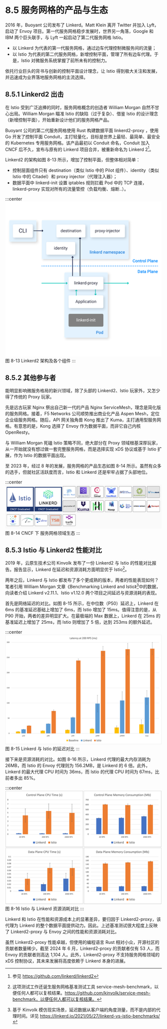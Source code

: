 # 8.5 服务网格的产品与生态

2016 年，Buoyant 公司发布了 Linkerd。Matt Klein 离开 Twitter 并加入 Lyft，启动了 Envoy 项目。第一代服务网格稳步发展时，世界另一角落，Google 和 IBM 两个巨头联手，与 Lyft 一起启动了第二代服务网格 Istio。

- 以 Linkerd 为代表的第一代服务网格，通过边车代理控制微服务间的流量；
- 以 Istio 为代表的第二代服务网格，新增控制平面，管理了所有边车代理。于是，Istio 对微服务系统掌握了前所未有的控制力。

依托行业巨头的背书与创新的控制平面设计理念，让 Istio 得到极大关注和发展，并迅速成为业界落地服务网格的主流选择。

## 8.5.1 Linkerd2 出击

在 Istio 受到广泛追捧的同时，服务网格概念的创造者 William Morgan 自然不甘心出局。William Morgan 瞄准 Istio 的缺陷（过于复杂）、借鉴 Istio 的设计理念（新增控制平面），开始重新设计他们的服务网格产品。

Buoyant 公司的第二代服务网格使用 Rust 构建数据平面 linkerd2-proxy ，使用 Go 开发了控制平面 Conduit，主打轻量化，目标是世界上最轻、最简单、最安全的 Kubernetes 专用服务网格。该产品最初以 Conduit 命名，Conduit 加入 CNCF 后不久，宣布与原有的 Linkerd 项目合并，被重新命名为 Linkerd 2[^1]。

Linkerd2 的架构如图 8-13 所示，增加了控制平面，但整体相对简单：
- 控制层面组件只有 destination（类似 Istio 中的 Pilot 组件）、identity（类似 Istio 中的 Citadel）和 proxy injector（代理注入器）；
- 数据平面中 linkerd-init 设置 iptables 规则拦截 Pod 中的 TCP 连接，linkerd-proxy 实现对所有的流量管控（负载均衡、熔断..）。

:::center
  ![](../assets/linkerd-control-plane.png)<br/>
  图 8-13 Linkerd2 架构及各个组件
:::

## 8.5.2 其他参与者

能明显影响微服务格局的新兴领域，除了头部的 Linkerd2、Istio 玩家外，又怎少得了传统的 Proxy 玩家。

先是远古玩家 Nginx 祭出自己新一代的产品 Nginx ServiceMesh，理念是简化版的服务网格。接着，F5 Networks 公司顺势推出商业化产品 Aspen Mesh，定位企业级服务网格。随后，API 网关独角兽 Kong 推出了 Kuma，主打通用型服务网格。有意思的是，Kong 选择了 Envoy 作为数据平面，而非它自己内核 OpenResty。

与 William Morgan 死磕 Istio 策略不同，绝大部分在 Proxy 领域根基深厚玩家，从一开始就没有想过做一套完整服务网格，而是选择实现 xDS 协议或基于 Istio 扩展，作为 Istio 的数据平面出现。

至 2023 年，经过 8 年的发展，服务网格的产品生态如图 8-14 所示。虽然有众多的选手，但就社区活跃度而言，Istio 和 Linkerd 还是牢牢占据了头部地位。

:::center
  ![](../assets/service-mesh-overview.png)<br/>
  图 8-14 CNCF 下 服务网格领域生态
:::

## 8.5.3 Istio 与 Linkerd2 性能对比

2019 年，云原生技术公司 Kinvolk 发布了一份 Linkerd2 与 Istio 的性能对比报告。报告显示，Linkerd 在延迟和资源消耗方面明显优于 Istio[^2]。

两年之后，Linkerd 与 Istio 都发布了多个更成熟的版本，两者的性能表现如何？笔者引用 William Morgan 文章《Benchmarking Linkerd and Istio》[^3]中的数据，向读者介绍 Linkerd v2.11.1、Istio v1.12.0 两个项目之间延迟与资源消耗的表现。

首先是网络延迟的对比。如图 8-15 所示，在中位数（P50）延迟上，Linkerd 在 6ms 的基准延迟基础上增加了 6ms，而 Istio 增加了 15ms。值得注意的是，从 P90 开始，两者的差异明显扩大。在最极端的 Max 数据上，Linkerd 在 25ms 的基准延迟上增加了 25ms，而 Istio 则增加了 5 倍，达到 253ms 的额外延迟。

:::center
  ![](../assets/latency-200rps.png)<br/>
  图 8-15 Linkerd 与 Istio 的延迟对比
:::

接下来是资源消耗的对比。如图 8-16 所示，Linkerd 代理的最大内存消耗为 26MB，而 Istio 的 Envoy 代理则为 156.2MB，是 Linkerd 的 6 倍。此外，Linkerd 的最大代理 CPU 时间为 36ms，而 Istio 的代理 CPU 时间为 67ms，比前者多出 85%。

:::center
  ![](../assets/linkerd-resource.png)<br/>
  图 8-16 Istio 与 Linkerd 资源消耗对比 
:::

Linkerd 和 Istio 在性能和资源成本上的显著差异，要归因于 Linkerd2-proxy，该代理为 Linkerd 的整个数据平面提供动力。因此。上述基准测试很大程度上反映了 Linkerd2-proxy 与 Envoy 之间的性能和资源消耗对比。

虽然 Linkerd2-proxy 性能卓越，但使用的编程语言 Rust 相对小众，开源社区的贡献者数量稀少。截至 2024 年 6 月，Linkerd2-proxy 的贡献者仅有 53 人，而 Envoy 的贡献者则高达 1,104 人。此外，Linkerd2-proxy 不支持服务网格领域的 xDS 控制协议，其未来发展将高度依赖于 Linkerd 本身的进展。

[^1]: 参见 https://github.com/linkerd/linkerd2
[^2]: 这项测试工作还诞生服务网格基准测试工具 service-mesh-benchmark，以便任何人都可以复核结果。https://github.com/kinvolk/service-mesh-benchmark，以便任何人都可以复核结果。
[^3]: 基于 Kinvolk 模仿现实场景，延迟数据从客户端的角度测量，而不是内部的代理时间。详见 https://linkerd.io/2021/05/27/linkerd-vs-istio-benchmarks/